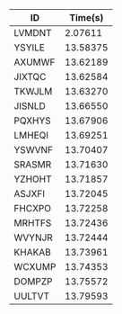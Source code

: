 |ID|Time(s)|
|-|-|
|LVMDNT|2.07611|
|YSYILE|13.58375|
|AXUMWF|13.62189|
|JIXTQC|13.62584|
|TKWJLM|13.63270|
|JISNLD|13.66550|
|PQXHYS|13.67906|
|LMHEQI|13.69251|
|YSWVNF|13.70407|
|SRASMR|13.71630|
|YZHOHT|13.71857|
|ASJXFI|13.72045|
|FHCXPO|13.72258|
|MRHTFS|13.72436|
|WVYNJR|13.72444|
|KHAKAB|13.73961|
|WCXUMP|13.74353|
|DOMPZP|13.75572|
|UULTVT|13.79593|

